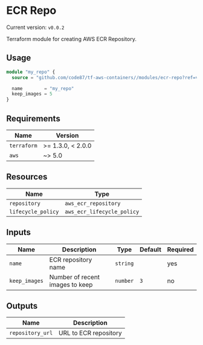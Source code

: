 # ECR Repo

Current version: `v0.0.2`

Terraform module for creating AWS ECR Repository.


## Usage

```terraform
module "my_repo" {
  source = "github.com/code87/tf-aws-containers//modules/ecr-repo?ref=v0.0.2"

  name        = "my_repo"
  keep_images = 5
}
```


## Requirements

| Name        | Version           |
|-------------|-------------------|
| `terraform` | >= 1.3.0, < 2.0.0 |
| `aws`       | ~> 5.0            |


## Resources

| Name              | Type                       |
|-------------------|----------------------------|
| `repository`      | `aws_ecr_repository`       |
| `lifecycle_policy`| `aws_ecr_lifecycle_policy` |


## Inputs

| Name          | Description                     | Type     | Default | Required |
|---------------|---------------------------------|----------|---------|----------|
| `name`        | ECR repository name             | `string` |         | yes      |
| `keep_images` | Number of recent images to keep | `number` | `3`     | no       |


## Outputs

| Name             | Description           |
|------------------|-----------------------|
| `repository_url` | URL to ECR repository |
